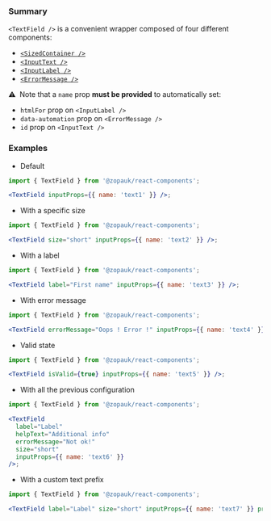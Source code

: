 ### Summary

`<TextField />` is a convenient wrapper composed of four different components:

- [`<SizedContainer />`](/#/Components/Layout/SizedContainer)
- [`<InputText />`](/#/Components/Atoms/InputText)
- [`<InputLabel />`](/#/Components/Atoms/InputLabel)
- [`<ErrorMessage />`](/#/Components/Atoms/ErrorMessage)

⚠️ &nbsp;Note that a `name` prop **must be provided** to automatically set:

- `htmlFor` prop on `<InputLabel />`
- `data-automation` prop on `<ErrorMessage />`
- `id` prop on `<InputText />`

### Examples

- Default

```jsx
import { TextField } from '@zopauk/react-components';

<TextField inputProps={{ name: 'text1' }} />;
```

- With a specific size

```jsx
import { TextField } from '@zopauk/react-components';

<TextField size="short" inputProps={{ name: 'text2' }} />;
```

- With a label

```jsx
import { TextField } from '@zopauk/react-components';

<TextField label="First name" inputProps={{ name: 'text3' }} />;
```

- With error message

```jsx
import { TextField } from '@zopauk/react-components';

<TextField errorMessage="Oops ! Error !" inputProps={{ name: 'text4' }} />;
```

- Valid state

```jsx
import { TextField } from '@zopauk/react-components';

<TextField isValid={true} inputProps={{ name: 'text5' }} />;
```

- With all the previous configuration

```jsx
import { TextField } from '@zopauk/react-components';

<TextField
  label="Label"
  helpText="Additional info"
  errorMessage="Not ok!"
  size="short"
  inputProps={{ name: 'text6' }}
/>;
```

- With a custom text prefix

```jsx
import { TextField } from '@zopauk/react-components';

<TextField label="Label" size="short" inputProps={{ name: 'text7' }} prefix={'£'} />;
```
